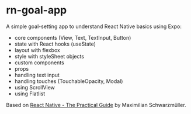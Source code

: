 # rn-goal-app

A simple goal-setting app to understand React Native basics using Expo:
- core components (View, Text, TextInput, Button)
- state with React hooks (useState)
- layout with flexbox
- style with styleSheet objects
- custom components
- props
- handling text input
- handling touches (TouchableOpacity, Modal)
- using ScrollView
- using Flatlist

Based on [React Native - The Practical Guide](https://www.udemy.com/react-native-the-practical-guide/) by Maximilian Schwarzmüller.
